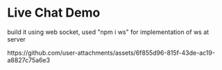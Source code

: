 <h1>Live Chat Demo</h1>
<p>build it using web socket, used "npm i ws" for implementation of ws at server</p>
https://github.com/user-attachments/assets/6f855d96-815f-43de-ac19-a8827c75a6e3

